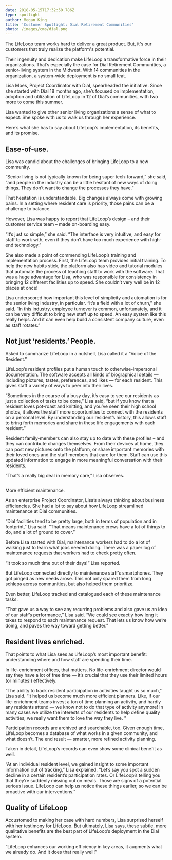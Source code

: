 ```yaml
---
date: 2018-05-15T17:32:50.786Z
type: spotlight
author: Megan King
title: 'Customer Spotlight: Dial Retirement Communities'
photo: /images/cms/dial.png
---
```

The LifeLoop team works hard to deliver a great product. But, it's our customers that truly realize the platform's potential. 

Their ingenuity and dedication make LifeLoop a transformative force in their organizations. That’s especially the case for Dial Retirement Communities, a senior-living system in the Midwest. With 14 communities in the organization, a system-wide deployment is no small feat.

Lisa Moes, Project Coordinator with Dial, spearheaded the initiative. Since she started with Dial 18 months ago, she’s focused on implementation, adoption and utilization of LifeLoop in 12 of Dial’s communities, with two more to come this summer.

Lisa wanted to give other senior living organizations a sense of what to expect. She spoke with us to walk us through her experience.

Here’s what she has to say about LifeLoop’s implementation, its benefits, and its promise.



## Ease-of-use.

Lisa was candid about the challenges of bringing LifeLoop to a new community.

“Senior living is not typically known for being super tech-forward,” she said, “and people in the industry can be a little hesitant of new ways of doing things. They don’t want to change the processes they have.”

That hesitation is understandable. Big changes always come with growing pains. In a setting where resident care is priority, those pains can be a challenge to balance.

However, Lisa was happy to report that LifeLoop’s design – and their customer service team – made on-boarding easy.

“It’s just so simple,” she said. “The interface is very intuitive, and easy for staff to work with, even if they don’t have too much experience with high-end technology.”

She also made a point of commending LifeLoop’s training and implementation process. First, the LifeLoop team provides initial training. To help the new habits stick, the platform also has video and tutorial modules that automate the process of teaching staff to work with the software. That was a huge advantage for Lisa, who was responsible for consistency in bringing 12 different facilities up to speed. She couldn’t very well be in 12 places at once!

Lisa underscored how important this level of simplicity and automation is for the senior living industry, in particular. “It’s a field with a lot of churn,” she said. “In this industry, employee turnover is common, unfortunately, and it can be very difficult to bring new staff up to speed. An easy system like this really helps. And it can even help build a consistent company culture, even as staff rotates.”



## Not just ‘residents.’ People.

Asked to summarize LifeLoop in a nutshell, Lisa called it a “Voice of the Resident.”

LifeLoop’s resident profiles put a human touch to otherwise-impersonal documentation. The software accepts all kinds of biographical details — including pictures, tastes, preferences, and likes — for each resident. This gives staff a variety of ways to peer into their lives.

“Sometimes in the course of a busy day, it’s easy to see our residents as just a collection of tasks to be done,” Lisa said, “but if you know that a resident loves pot-roast and knitting, and you’ve seen their high school photos, it allows the staff more opportunities to connect with the residents on a personal level.  By understanding our resident’s history, this allows staff to bring forth memories and share in these life engagements with each resident.”

Resident family-members can also stay up to date with these profiles – and they can contribute changes themselves. From their devices at home, they can post new pictures onto the platform, or share important memories with their loved ones and the staff members that care for them. Staff can use this updated information to engage in more meaningful conversation with their residents.

“That’s a really big deal in memory care,” Lisa observes.



## More efficient maintenance.

As an enterprise Project Coordinator, Lisa’s always thinking about business efficiencies. She had a lot to say about how LifeLoop streamlined maintenance at Dial communities.

“Dial facilities tend to be pretty large, both in terms of population and in footprint,” Lisa said. “That means maintenance crews have a lot of things to do, and a lot of ground to cover.”

Before Lisa started with Dial, maintenance workers had to do a lot of walking just to learn what jobs needed doing. There was a paper log of maintenance requests that workers had to check pretty often.

“It took so much time out of their days!” Lisa reported.

But LifeLoop connected directly to maintenance staff’s smartphones. They got pinged as new needs arose. This not only spared them from long schleps across communities, but also helped them prioritize.

Even better, LifeLoop tracked and catalogued each of these maintenance tasks.

“That gave us a way to see any recurring problems and also gave us an idea of our staff’s performance,” Lisa said. “We could see exactly how long it takes to respond to each maintenance request. That lets us know how we’re doing, and paves the way toward getting better.”

 

## Resident lives enriched.

That points to what Lisa sees as LifeLoop’s most important benefit: understanding where and how staff are spending their time.

In life-enrichment offices, that matters. No life-enrichment director would say they have a lot of free time — it’s crucial that they use their limited hours (or minutes!) effectively.

“The ability to track resident participation in activities taught us so much,” Lisa said. “It helped us become much more efficient planners. Like, if our life-enrichment teams invest a ton of time planning an activity, and hardly any residents attend — we know not to do that type of activity anymore!  In many cases we utilize the interests of our residents to help define quality activities; we really want them to love the way they live. ”

Participation records are archived and searchable, too. Given enough time, LifeLoop becomes a database of what works in a given community, and what doesn’t. The end result — smarter, more refined activity planning.

Taken in detail, LifeLoop’s records can even show some clinical benefit as well.

“At an individual resident level, we gained insight to some important information out of tracking,” Lisa explained. “Let’s say you spot a sudden decline in a certain resident’s participation rates. Or LifeLoop’s telling you that they’re suddenly missing out on meals. Those are signs of a potential serious issue. LifeLoop can help us notice these things earlier, so we can be proactive with our interventions.”



## Quality of LifeLoop

Accustomed to making her case with hard numbers, Lisa surprised herself with her testimony for LifeLoop. But ultimately, Lisa says, these subtle, more qualitative benefits are the best part of LifeLoop’s deployment in the Dial system.

“LifeLoop enhances our working efficiency in key areas, it augments what we already do.  And it does that really well!”
